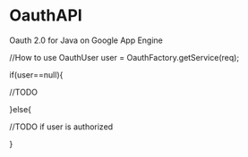 OauthAPI
=====

Oauth 2.0 for Java on Google App Engine 


//How to use
OauthUser user = OauthFactory.getService(req);
		
if(user==null){

  //TODO

}else{

  //TODO if user is authorized

}